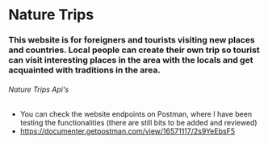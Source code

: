 # Nature Trips

### This website is for foreigners and tourists visiting new places and countries. Local people can create their own trip so tourist can visit interesting places in the area with the locals and get acquainted with traditions in the area.


###### Nature Trips Api's
 - You can check the website endpoints on Postman, where I have been testing the functionalities (there are still bits to be added and reviewed)
 - https://documenter.getpostman.com/view/16571117/2s9YeEbsF5


